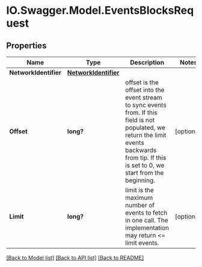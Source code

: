 # IO.Swagger.Model.EventsBlocksRequest
## Properties

Name | Type | Description | Notes
------------ | ------------- | ------------- | -------------
**NetworkIdentifier** | [**NetworkIdentifier**](NetworkIdentifier.md) |  | 
**Offset** | **long?** | offset is the offset into the event stream to sync events from. If this field is not populated, we return the limit events backwards from tip. If this is set to 0, we start from the beginning. | [optional] 
**Limit** | **long?** | limit is the maximum number of events to fetch in one call. The implementation may return &lt;&#x3D; limit events. | [optional] 

[[Back to Model list]](../README.md#documentation-for-models) [[Back to API list]](../README.md#documentation-for-api-endpoints) [[Back to README]](../README.md)


